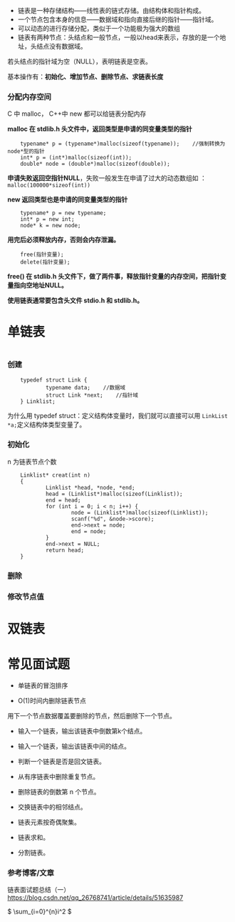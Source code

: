 - 链表是一种存储结构——线性表的链式存储。由结构体和指针构成。
- 一个节点包含本身的信息——数据域和指向直接后继的指针——指针域。
- 可以动态的进行存储分配，类似于一个功能极为强大的数组
- 链表有两种节点：头结点和一般节点，一般以head来表示，存放的是一个地址，头结点没有数据域。

若头结点的指针域为空（NULL），表明链表是空表。

基本操作有：**初始化、增加节点、删除节点、求链表长度**

### 分配内存空间

C 中 malloc， C++中 new 都可以给链表分配内存

**malloc 在 stdlib.h 头文件中，返回类型是申请的同变量类型的指针**
```
    typename* p = (typename*)malloc(sizeof(typename));    //强制转换为node*型的指针
    int* p = (int*)malloc(sizeof(int));
    double* node = (double*)malloc(sizeof(double));
```
**申请失败返回空指针NULL**，失败一般发生在申请了过大的动态数组如 ：`malloc(100000*sizeof(int))`

**new 返回类型也是申请的同变量类型的指针**
```
    typename* p = new typename;
    int* p = new int;
    node* k = new node;
```
**用完后必须释放内存，否则会内存泄漏。**
```
    free(指针变量);
    delete(指针变量);
```
**free() 在 stdlib.h 头文件下，做了两件事，释放指针变量的内存空间，把指针变量指向空地址NULL。**

**使用链表通常要包含头文件 stdio.h 和 stdlib.h。**

# 单链表

```
```


### 创建
```
    typedef struct Link {
    		typename data;    //数据域
    		struct Link *next;    //指针域
    } Linklist;
```
为什么用 typedef struct：定义结构体变量时，我们就可以直接可以用 `LinkList *a;`定义结构体类型变量了。

### 初始化

n 为链表节点个数
```
    Linklist* creat(int n)
    {
    		Linklist *head, *node, *end;
    		head = (Linklist*)malloc(sizeof(Linklist));
    		end = head;
    		for (int i = 0; i < n; i++) {
    				node = (Linklist*)malloc(sizeof(Linklist));
    				scanf("%d", &node->score);
    				end->next = node;
    				end = node;
    		}
    		end->next = NULL;
    		return head;
    }
```
### 删除

### 修改节点值

# 双链表

# 常见面试题
- 单链表的冒泡排序

- O(1)时间内删除链表节点

用下一个节点数据覆盖要删除的节点，然后删除下一个节点。

- 输入一个链表，输出该链表中倒数第k个结点。

- 输入一个链表，输出该链表中间的结点。

- 判断一个链表是否是回文链表。

- 从有序链表中删除重复节点。

- 删除链表的倒数第 n 个节点。

- 交换链表中的相邻结点。

- 链表元素按奇偶聚集。

- 链表求和。

- 分割链表。


### 参考博客/文章

链表面试题总结（一）https://blog.csdn.net/qq_26768741/article/details/51635987



$ \sum_{i=0}^{n}i^2 $










































